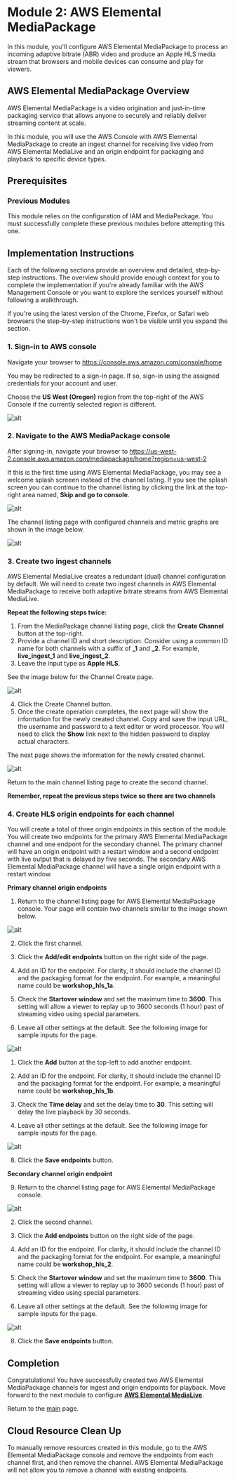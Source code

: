 # Module 2: AWS Elemental MediaPackage

In this module, you'll configure AWS Elemental MediaPackage to process an incoming adaptive bitrate (ABR) video and produce an Apple HLS media stream that browsers and mobile devices can consume and play for viewers.

## AWS Elemental MediaPackage Overview

AWS Elemental MediaPackage is a video origination and just-in-time packaging service that allows anyone to securely and reliably deliver streaming content at scale.

In this module, you will use the AWS Console with AWS Elemental MediaPackage to create an ingest channel for receiving live video from AWS Elemental MediaLive and an origin endpoint for packaging and playback to specific device types.

## Prerequisites

### Previous Modules

This module relies on the configuration of IAM and MediaPackage. You must successfully complete these previous modules before attempting this one.

## Implementation Instructions

Each of the following sections provide an overview and detailed, step-by-step instructions. The overview should provide enough context for you to complete the implementation if you're already familiar with the AWS Management Console or you want to explore the services yourself without following a walkthrough.

If you're using the latest version of the Chrome, Firefox, or Safari web browsers the step-by-step instructions won't be visible until you expand the section.

### 1. Sign-in to AWS console

Navigate your browser to https://console.aws.amazon.com/console/home

You may be redirected to a sign-in page. If so, sign-in using the assigned credentials for your account and user.

Choose the **US West (Oregon)** region from the top-right of the AWS Console if the currently selected region is different.

![alt](region.png)

### 2. Navigate to the AWS MediaPackage console

After signing-in, navigate your browser to https://us-west-2.console.aws.amazon.com/mediapackage/home?region=us-west-2

If this is the first time using AWS Elemental MediaPackage, you may see a welcome splash screeen instead of the channel listing. If you see the splash screen you can continue to the channel listing by clicking the link at the top-right area named, **Skip and go to console**.

![alt](mediapackage-splash.png)

The channel listing page with configured channels and metric graphs are shown in the image below.

![alt](channels.png)

### 3. Create two ingest channels

AWS Elemental MediaLive creates a redundant (dual) channel configuration by default. We will need to create two ingest channels in AWS Elemental MediaPackage to receive both adaptive bitrate streams from AWS Elemental MediaLive.

**Repeat the following steps twice:**

1. From the MediaPackage channel listing page, click the **Create Channel** button at the top-right.
2. Provide a channel ID and short description. Consider using a common ID name for both channels with a suffix of **_1** and **_2**. For example, **live_ingest_1** and **live_ingest_2**.
3. Leave the input type as **Apple HLS**.

See the image below for the Channel Create page.

![alt](channel-create.png)

4. Click the Create Channel button.
5. Once the create operation completes, the next page will show the information for the newly created channel. Copy and save the input URL, the username and password to a text editor or word processor. You will need to click the **Show** link next to the hidden password to display actual characters. 

The next page shows the information for the newly created channel.

![alt](channel-info.png)

Return to the main channel listing page to create the second channel.

**Remember, repeat the previous steps twice so there are two channels**

### 4. Create HLS origin endpoints for each channel

You will create a total of three origin endpoints in this section of the module. You will create two endpoints for the primary AWS Elemental MediaPackage channel and one endpont for the secondary channel. The primary channel will have an origin endpoint with a restart window and a second endpoint with live output that is delayed by five seconds. The secondary AWS Elemental MediaPackage channel will have a single origin endpoint with a restart window.

**Primary channel origin endpoints**

1. Return to the channel listing page for AWS Elemental MediaPackage console. Your page will contain two channels similar to the image shown below.

![alt](channel-listing.png)

2. Click the first channel.

3. Click the **Add/edit endpoints** button on the right side of the page.

4. Add an ID for the endpoint. For clarity, it should include the channel ID and the packaging format for the endpoint. For example, a meaningful name could be **workshop_hls_1a**.

5. Check the **Startover window** and set the maximum time to **3600**. This setting will allow a viewer to replay up to 3600 seconds (1 hour) past of streaming video using special parameters.

7. Leave all other settings at the default. See the following image for sample inputs for the page.

![alt](create-endpoint.png)

1. Click the **Add** button at the top-left to add another endpoint.

4. Add an ID for the endpoint. For clarity, it should include the channel ID and the packaging format for the endpoint. For example, a meaningful name could be **workshop_hls_1b**.

5. Check the **Time delay** and set the delay time to **30**. This setting will delay the live playback by 30 seconds. 

7. Leave all other settings at the default. See the following image for sample inputs for the page.

![alt](create-endpoint2.png)

8. Click the **Save endpoints** button.

**Secondary channel origin endpoint**

9. Return to the channel listing page for AWS Elemental MediaPackage console. 

![alt](channel-listing.png)

2. Click the second channel.

3. Click the **Add endpoints** button on the right side of the page.

4. Add an ID for the endpoint. For clarity, it should include the channel ID and the packaging format for the endpoint. For example, a meaningful name could be **workshop_hls_2**.

5. Check the **Startover window** and set the maximum time to **3600**. This setting will allow a viewer to replay up to 3600 seconds (1 hour) past of streaming video using special parameters.

7. Leave all other settings at the default. See the following image for sample inputs for the page.

![alt](create-endpoint3.png)

8. Click the **Save endpoints** button.

## Completion

Congratulations!  You have successfully created two AWS Elemental MediaPackage channels for ingest and origin endpoints for playback. Move forward to the next module to configure [**AWS Elemental MediaLive**](../3-MediaLive/README.md).

Return to the [main](../README.md) page.
 
## Cloud Resource Clean Up

To manually remove resources created in this module, go to the AWS Elemental MediaPackage console and remove the endpoints from each channel first, and then remove the channel. AWS Elemental MediaPackage will not allow you to remove a channel with existing endpoints.



